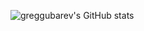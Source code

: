 ![greggubarev's GitHub stats](https://github-readme-stats.vercel.app/api?username=greggubarev&show_icons=true&theme=radical)
